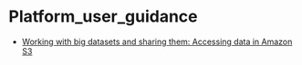 # Platform_user_guidance

- [Working with big datasets and sharing them: Accessing data in Amazon S3](https://github.com/moj-analytical-services/platform_user_guidance/blob/master/accessing_files_in_s3.md)